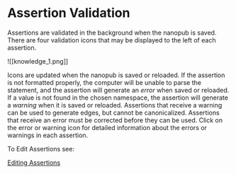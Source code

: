 # Assertion Validation

Assertions are validated in the background when the nanopub is saved. There are four validation icons that may be displayed to the left of each assertion.

![[knowledge_1.png]]

   Icons are updated when the nanopub is saved or reloaded. If the assertion is not formatted properly, the computer will be unable to parse the statement, and the assertion will generate an  *error*  when saved or reloaded. If a value is not found in the chosen namespace, the assertion will generate a  *warning*  when it is saved or reloaded. Assertions that receive a warning can be used to generate edges, but cannot be canonicalized. Assertions that receive an error must be corrected before they can be used. Click on the error or warning icon for detailed information about the errors or warnings in each assertion.
   
To Edit Assertions see:

[Editing Assertions](https://help.biodati.com/en/articles/3960509-editing-assertions)
